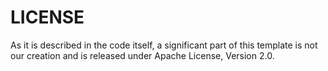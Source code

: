 # LICENSE

As it is described in the code itself, a significant part of this template is not our creation and is released under
Apache License, Version 2.0.